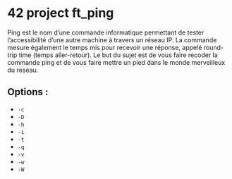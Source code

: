 # 42 project ft_ping

Ping est le nom d’une commande informatique permettant de tester l’accessibilité
d’une autre machine à travers un réseau IP. La commande mesure également le temps
mis pour recevoir une réponse, appelé round-trip time (temps aller-retour).
Le but du sujet est de vous faire recoder la commande ping et de vous faire mettre
un pied dans le monde merveilleux du reseau.

## Options :

* `-c`
* `-D`
* `-h`
* `-i`
* `-t`
* `-q`
* `-v`
* `-w`
* `-W`
